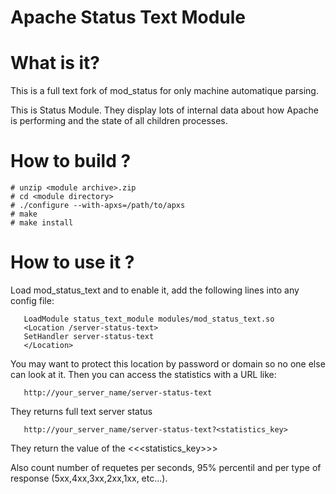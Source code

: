 Apache Status Text Module
=========================

# What is it?

   This is a full text fork of mod_status for only machine automatique parsing.

   This is Status Module.  They display lots of internal data about how Apache is
   performing and the state of all children processes.

# How to build ? #

```
# unzip <module archive>.zip
# cd <module directory>
# ./configure --with-apxs=/path/to/apxs
# make
# make install
```

# How to use it ?

   Load mod_status_text and to enable it, add the following lines into any config file:

```
   LoadModule status_text_module modules/mod_status_text.so
   <Location /server-status-text>
   SetHandler server-status-text
   </Location>
```

   You may want to protect this location by password or domain so no one
   else can look at it.  Then you can access the statistics with a URL like:

```
   http://your_server_name/server-status-text
```

   They returns full text server status

```
   http://your_server_name/server-status-text?<statistics_key>
```

   They return the value of the <<<statistics_key>>>
   
   Also count number of requetes per seconds, 95% percentil and per type of response (5xx,4xx,3xx,2xx,1xx, etc...).
   
